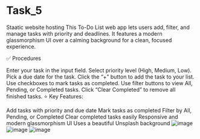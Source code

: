 # Task_5
Staatic website hosting
This To-Do List web app lets users add, filter, and manage tasks with priority and deadlines. It features a modern glassmorphism UI over a calming background for a clean, focused experience.

✅ Procedures

Enter your task in the input field.
Select priority level (High, Medium, Low).
Pick a due date for the task.
Click the “+” button to add the task to your list.
Use checkboxes to mark tasks as completed.
Use filter buttons to view All, Pending, or Completed tasks.
Click “Clear Completed” to remove all finished tasks.
⭐ Key Features:

Add tasks with priority and due date
Mark tasks as completed
Filter by All, Pending, or Completed
Clear completed tasks easily
Responsive and modern glassmorphism UI
Uses a beautiful Unsplash background
![image](https://github.com/user-attachments/assets/a9c57a5f-d1f0-439f-83f2-03bd037aade9)
![image](https://github.com/user-attachments/assets/45024dc6-e821-41f9-977c-6eb6d3e23f16)
![image](https://github.com/user-attachments/assets/26f6e5a6-ae75-4070-abda-db388a85810a)

